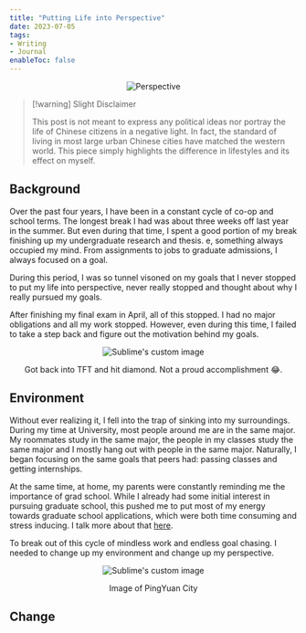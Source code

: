 ```yaml
---
title: "Putting Life into Perspective"
date: 2023-07-05
tags:
- Writing
- Journal
enableToc: false
---
```


<p align="center">
  <img src="/notes/images/perspective_1.jpeg" alt="Perspective">
</p>

> [!warning] Slight Disclaimer
> 
>  This post is not meant to express any political ideas
> nor portray the life of Chinese citizens in a 
> negative light. In fact, the standard of living in most 
> large urban Chinese cities have matched the western world.
> This piece simply highlights the 
> difference in lifestyles and its effect on myself.

## Background
Over the past four years, I have been in a constant cycle 
of co-op and school terms. The longest break I had was about
three weeks off last year in the summer. But even during that
time, I spent a good portion of my break finishing up my
undergraduate research and thesis. e, something
always occupied my mind. From assignments to jobs to graduate
admissions, I always focused on a goal.

During this period, I was so tunnel visoned on my goals
that I never stopped to put my life into perspective, never really stopped and thought about why I really
pursued my goals. 

After finishing my final exam in April, all of this stopped. I had no major obligations
and all my work stopped. However, even during this time,
I failed to take a step back and figure out the
 motivation behind my goals. 

 <div align="center">
  <img src="/notes/images/perspective_2.png" alt="Sublime's custom image"/>
</div>
<p align="center">
Got back into TFT and hit diamond. Not a proud accomplishment 😂.
</p>

## Environment
Without ever realizing it, I fell into the trap of 
sinking into my surroundings. During my time at
University, most people around me are 
in the same major. My roommates study in the same 
major, the people in my classes study the same major
and I mostly hang out with people in the same major.
Naturally, I began focusing on the same goals that peers
had: passing classes and getting internships. 

At the same time, at home, my parents were constantly 
reminding me the importance of grad school. While I 
already had some initial interest in pursuing graduate
school, this pushed me to put most of my energy 
towards graduate school applications, which were
both time consuming and stress inducing. I talk more
about that [here](/notes/GradSchool.md).

To break out of this cycle of mindless work and endless
goal chasing. I needed to change up my environment and 
change up my perspective.

 <div align="center">
  <img src="/notes/images/perspective_3.jpg" alt="Sublime's custom image"/>
</div>
<p align="center">
Image of PingYuan City
</p>

## Change






